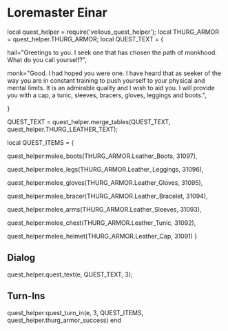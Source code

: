 # Loremaster Einar

local quest_helper = require('velious_quest_helper');
local THURG_ARMOR = quest_helper.THURG_ARMOR;
local QUEST_TEXT = {

hail="Greetings to you. I seek one that has chosen the path of monkhood. What do you call yourself?",

monk="Good. I had hoped you were one. I have heard that as seeker of the way you are in constant training to push yourself to your physical and mental limits. It is an admirable quality and I wish to aid you. I will provide you with a cap, a tunic, sleeves, bracers, gloves, leggings and boots.",

}

QUEST_TEXT = quest_helper.merge_tables(QUEST_TEXT, quest_helper.THURG_LEATHER_TEXT);

local QUEST_ITEMS = {



quest_helper:melee_boots(THURG_ARMOR.Leather_Boots, 31097),



quest_helper:melee_legs(THURG_ARMOR.Leather_Leggings, 31096),



quest_helper:melee_gloves(THURG_ARMOR.Leather_Gloves, 31095),



quest_helper:melee_bracer(THURG_ARMOR.Leather_Bracelet, 31094),



quest_helper:melee_arms(THURG_ARMOR.Leather_Sleeves, 31093),



quest_helper:melee_chest(THURG_ARMOR.Leather_Tunic, 31092),



quest_helper:melee_helmet(THURG_ARMOR.Leather_Cap, 31091)
}

## Dialog

quest_helper.quest_text(e, QUEST_TEXT, 3);

## Turn-Ins

quest_helper:quest_turn_in(e, 3, QUEST_ITEMS, quest_helper.thurg_armor_success)
end